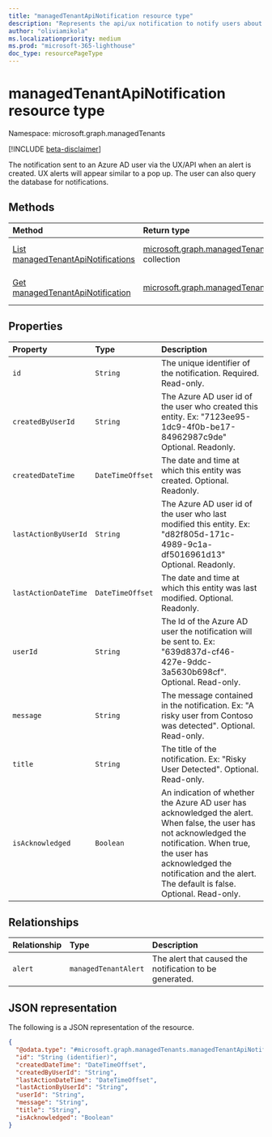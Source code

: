 ```yaml
---
title: "managedTenantApiNotification resource type"
description: "Represents the api/ux notification to notify users about alerts in Microsoft 365 Lighthouse."
author: "oliviamikola"
ms.localizationpriority: medium
ms.prod: "microsoft-365-lighthouse"
doc_type: resourcePageType
---
```


# managedTenantApiNotification resource type

Namespace: microsoft.graph.managedTenants

[!INCLUDE [beta-disclaimer](../../includes/beta-disclaimer.md)]

The notification sent to an Azure AD user via the UX/API when an alert is created. UX alerts will appear similar to a pop up. The user can also query the database for notifications.

## Methods
|Method|Return type|Description|
|:---|:---|:---|
|[List managedTenantApiNotifications](../api/managedtenants-managedtenant-list-managedtenantapinotifications.md)|[microsoft.graph.managedTenants.managedTenantApiNotification](../resources/managedtenants-managedtenantapinotification.md) collection|Get a list of the [microsoft.graph.managedTenants.managedTenantApiNotification](../resources/managedtenants-managedtenantapinotification.md) objects and their properties.|
|[Get managedTenantApiNotification](../api/managedtenants-managedtenantapinotification-get.md)|[microsoft.graph.managedTenants.managedTenantApiNotification](../resources/managedtenants-managedtenantapinotification.md)|Read the properties and relationships of a [microsoft.graph.managedTenants.managedTenantApiNotification](../resources/managedtenants-managedtenantapinotification.md) object.|

## Properties
|Property|Type|Description|
|:---|:---|:---|
|`id`|`String`| The unique identifier of the notification. Required. Read-only.|
|`createdByUserId`|`String`| The Azure AD user id of the user who created this entity. Ex: "7123ee95-1dc9-4f0b-be17-84962987c9de" Optional. Readonly. |
|`createdDateTime`|`DateTimeOffset`|The date and time at which this entity was created. Optional. Readonly. |
|`lastActionByUserId`|`String`|The Azure AD user id of the user who last modified this entity. Ex: "d82f805d-171c-4989-9c1a-df5016961d13" Optional. Readonly. |
|`lastActionDateTime`|`DateTimeOffset`| The date and time at which this entity was last modified. Optional. Readonly. |
|`userId`|`String`|The Id of the Azure AD user the notification will be sent to. Ex: "639d837d-cf46-427e-9ddc-3a5630b698cf". Optional. Read-only.|
|`message`|`String`|The message contained in the notification. Ex: "A risky user from Contoso was detected". Optional. Read-only.|
|`title`|`String`|The title of the notification. Ex: "Risky User Detected". Optional. Read-only.|
|`isAcknowledged`|`Boolean`| An indication of whether the Azure AD user has acknowledged the alert. When false, the user has not acknowledged the notification. When true, the user has acknowledged the notification and the alert. The default is false. Optional. Read-only.|


## Relationships
|Relationship|Type|Description|
|:---|:---|:---|
|`alert`|`managedTenantAlert`|The alert that caused the notification to be generated.|

## JSON representation
The following is a JSON representation of the resource.
<!-- {
  "blockType": "resource",
  "keyProperty": "id",
  "@odata.type": "microsoft.graph.managedTenants.managedTenantApiNotification",
  "baseType": "microsoft.graph.entity",
  "openType": false
}
-->
``` json
{
  "@odata.type": "#microsoft.graph.managedTenants.managedTenantApiNotification",
  "id": "String (identifier)",
  "createdDateTime": "DateTimeOffset",
  "createdByUserId": "String",
  "lastActionDateTime": "DateTimeOffset",
  "lastActionByUserId": "String",
  "userId": "String",
  "message": "String",
  "title": "String",
  "isAcknowledged": "Boolean"
}
```

